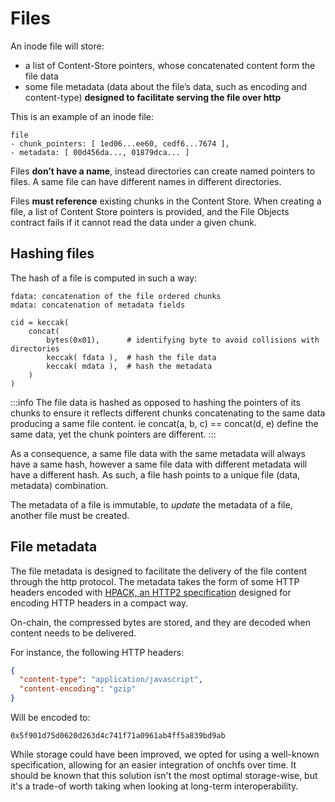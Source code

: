 # Files

An inode file will store:

- a list of Content-Store pointers, whose concatenated content form the file data
- some file metadata (data about the file’s data, such as encoding and content-type) **designed to facilitate serving the file over http**

This is an example of an inode file:

```
file
- chunk_pointers: [ 1ed06...ee60, cedf6...7674 ],
- metadata: [ 00d456da..., 01879dca... ]
```

Files **don’t have a name**, instead directories can create named pointers to files. A same file can have different names in different directories.

Files **must reference** existing chunks in the Content Store. When creating a file, a list of Content Store pointers is provided, and the File Objects contract fails if it cannot read the data under a given chunk.

## Hashing files

The hash of a file is computed in such a way:

```
fdata: concatenation of the file ordered chunks
mdata: concatenation of metadata fields

cid = keccak(
	concat(
		bytes(0x01),      # identifying byte to avoid collisions with directories
		keccak( fdata ),  # hash the file data
		keccak( mdata ),  # hash the metadata
	)
)
```

:::info
The file data is hashed as opposed to hashing the pointers of its chunks to ensure it reflects different chunks concatenating to the same data producing a same file content. ie concat(a, b, c) == concat(d, e) define the same data, yet the chunk pointers are different.
:::

As a consequence, a same file data with the same metadata will always have a same hash, however a same file data with different metadata will have a different hash. As such, a file hash points to a unique file (data, metadata) combination.

The metadata of a file is immutable, to _update_ the metadata of a file, another file must be created.

## File metadata

The file metadata is designed to facilitate the delivery of the file content through the http protocol. The metadata takes the form of some HTTP headers encoded with [HPACK, an HTTP2 specification](https://httpwg.org/specs/rfc7541.html) designed for encoding HTTP headers in a compact way.

On-chain, the compressed bytes are stored, and they are decoded when content needs to be delivered.

For instance, the following HTTP headers:

```json
{
  "content-type": "application/javascript",
  "content-encoding": "gzip"
}
```

Will be encoded to:

```
0x5f901d75d0620d263d4c741f71a0961ab4ff5a839bd9ab
```

While storage could have been improved, we opted for using a well-known specification, allowing for an easier integration of onchfs over time. It should be known that this solution isn't the most optimal storage-wise, but it's a trade-of worth taking when looking at long-term interoperability.
